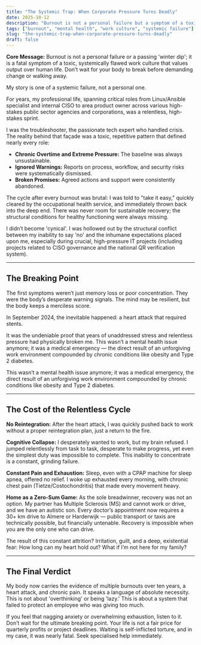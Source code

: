 ```yaml
---
title: "The Systemic Trap: When Corporate Pressure Turns Deadly"
date: 2025-10-12
description: "Burnout is not a personal failure but a symptom of a toxic system that prioritises productivity over people. My story shows how relentless work pressure can become a literal threat to life."
tags: ["burnout", "mental health", "work culture", "systemic failure"]
slug: "the-systemic-trap-when-corporate-pressure-turns-deadly"
draft: false
---
```


**Core Message:** Burnout is not a personal failure or a passing 'winter dip'; it is a fatal symptom of a toxic, systemically flawed work culture that values output over human life. Don’t wait for your body to break before demanding change or walking away.

My story is one of a systemic failure, not a personal one.

For years, my professional life, spanning critical roles from Linux/Ansible specialist and internal CISO to area product owner across various high-stakes public sector agencies and corporations, was a relentless, high-stakes sprint.

I was the troubleshooter, the passionate tech expert who handled crisis. The reality behind that façade was a toxic, repetitive pattern that defined nearly every role:

- **Chronic Overtime and Extreme Pressure:** The baseline was always unsustainable.  
- **Ignored Warnings:** Reports on process, workflow, and security risks were systematically dismissed.  
- **Broken Promises:** Agreed actions and support were consistently abandoned.  

The cycle after every burnout was brutal: I was told to "take it easy," quickly cleared by the occupational health service, and immediately thrown back into the deep end. There was never room for sustainable recovery; the structural conditions for healthy functioning were always missing.

I didn’t become 'cynical'. I was hollowed out by the structural conflict between my inability to say 'no' and the inhumane expectations placed upon me, especially during crucial, high-pressure IT projects (including projects related to CISO governance and the national QR verification system).

---

## The Breaking Point

The first symptoms weren’t just memory loss or poor concentration. They were the body’s desperate warning signals. The mind may be resilient, but the body keeps a merciless score.

In September 2024, the inevitable happened: a heart attack that required stents.

It was the undeniable proof that years of unaddressed stress and relentless pressure had physically broken me. This wasn’t a mental health issue anymore; it was a medical emergency — the direct result of an unforgiving work environment compounded by chronic conditions like obesity and Type 2 diabetes.

This wasn’t a mental health issue anymore; it was a medical emergency, the direct result of an unforgiving work environment compounded by chronic conditions like obesity and Type 2 diabetes.

---

## The Cost of the Relentless Cycle

**No Reintegration:** After the heart attack, I was quickly pushed back to work without a proper reintegration plan, just a return to the fire.

**Cognitive Collapse:** I desperately wanted to work, but my brain refused. I jumped relentlessly from task to task, desperate to make progress, yet even the simplest duty was impossible to complete. This inability to concentrate is a constant, grinding failure.

**Constant Pain and Exhaustion:** Sleep, even with a CPAP machine for sleep apnea, offered no relief. I woke up exhausted every morning, with chronic chest pain (Tietze/Costochondritis) that made every movement heavy.

**Home as a Zero-Sum Game:** As the sole breadwinner, recovery was not an option. My partner has Multiple Sclerosis (MS) and cannot work or drive, and we have an autistic son. Every doctor’s appointment now requires a 30+ km drive to Almere or Harderwijk — public transport or taxis are technically possible, but financially untenable. Recovery is impossible when you are the only one who can drive.

The result of this constant attrition? Irritation, guilt, and a deep, existential fear: How long can my heart hold out? What if I’m not here for my family?

---

## The Final Verdict

My body now carries the evidence of multiple burnouts over ten years, a heart attack, and chronic pain. It speaks a language of absolute necessity. This is not about 'overthinking' or being 'lazy.' This is about a system that failed to protect an employee who was giving too much.

If you feel that nagging anxiety or overwhelming exhaustion, listen to it. Don’t wait for the ultimate breaking point. Your life is not a fair price for quarterly profits or project deadlines. Waiting is self-inflicted torture, and in my case, it was nearly fatal. Seek specialised help immediately.
